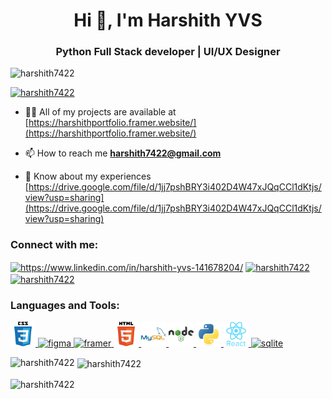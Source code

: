 <h1 align="center">Hi 👋, I'm Harshith YVS</h1>
<h3 align="center">Python Full Stack developer | UI/UX Designer</h3>

<p align="left"> <img src="https://komarev.com/ghpvc/?username=harshith7422&label=Profile%20views&color=0e75b6&style=flat" alt="harshith7422" /> </p>

<p align="left"> <a href="https://github.com/ryo-ma/github-profile-trophy"><img src="https://github-profile-trophy.vercel.app/?username=harshith7422" alt="harshith7422" /></a> </p>

- 👨‍💻 All of my projects are available at [https://harshithportfolio.framer.website/](https://harshithportfolio.framer.website/)

- 📫 How to reach me **harshith7422@gmail.com**

- 📄 Know about my experiences [https://drive.google.com/file/d/1jj7pshBRY3i402D4W47xJQqCCl1dKtjs/view?usp=sharing](https://drive.google.com/file/d/1jj7pshBRY3i402D4W47xJQqCCl1dKtjs/view?usp=sharing)

<h3 align="left">Connect with me:</h3>
<p align="left">
<a href="https://linkedin.com/in/https://www.linkedin.com/in/harshith-yvs-141678204/" target="blank"><img align="center" src="https://raw.githubusercontent.com/rahuldkjain/github-profile-readme-generator/master/src/images/icons/Social/linked-in-alt.svg" alt="https://www.linkedin.com/in/harshith-yvs-141678204/" height="30" width="40" /></a>
<a href="https://www.hackerrank.com/harshith7422" target="blank"><img align="center" src="https://raw.githubusercontent.com/rahuldkjain/github-profile-readme-generator/master/src/images/icons/Social/hackerrank.svg" alt="harshith7422" height="30" width="40" /></a>
<a href="https://auth.geeksforgeeks.org/user/harshith7422" target="blank"><img align="center" src="https://raw.githubusercontent.com/rahuldkjain/github-profile-readme-generator/master/src/images/icons/Social/geeks-for-geeks.svg" alt="harshith7422" height="30" width="40" /></a>
</p>

<h3 align="left">Languages and Tools:</h3>
<p align="left"> <a href="https://www.w3schools.com/css/" target="_blank" rel="noreferrer"> <img src="https://raw.githubusercontent.com/devicons/devicon/master/icons/css3/css3-original-wordmark.svg" alt="css3" width="40" height="40"/> </a> <a href="https://www.figma.com/" target="_blank" rel="noreferrer"> <img src="https://www.vectorlogo.zone/logos/figma/figma-icon.svg" alt="figma" width="40" height="40"/> </a> <a href="https://www.framer.com/" target="_blank" rel="noreferrer"> <img src="https://www.vectorlogo.zone/logos/framer/framer-icon.svg" alt="framer" width="40" height="40"/> </a> <a href="https://www.w3.org/html/" target="_blank" rel="noreferrer"> <img src="https://raw.githubusercontent.com/devicons/devicon/master/icons/html5/html5-original-wordmark.svg" alt="html5" width="40" height="40"/> </a> <a href="https://www.mysql.com/" target="_blank" rel="noreferrer"> <img src="https://raw.githubusercontent.com/devicons/devicon/master/icons/mysql/mysql-original-wordmark.svg" alt="mysql" width="40" height="40"/> </a> <a href="https://nodejs.org" target="_blank" rel="noreferrer"> <img src="https://raw.githubusercontent.com/devicons/devicon/master/icons/nodejs/nodejs-original-wordmark.svg" alt="nodejs" width="40" height="40"/> </a> <a href="https://www.python.org" target="_blank" rel="noreferrer"> <img src="https://raw.githubusercontent.com/devicons/devicon/master/icons/python/python-original.svg" alt="python" width="40" height="40"/> </a> <a href="https://reactjs.org/" target="_blank" rel="noreferrer"> <img src="https://raw.githubusercontent.com/devicons/devicon/master/icons/react/react-original-wordmark.svg" alt="react" width="40" height="40"/> </a> <a href="https://www.sqlite.org/" target="_blank" rel="noreferrer"> <img src="https://www.vectorlogo.zone/logos/sqlite/sqlite-icon.svg" alt="sqlite" width="40" height="40"/> </a> </p>

<p><img align="left" src="https://github-readme-stats.vercel.app/api/top-langs?username=harshith7422&show_icons=true&locale=en&layout=compact" alt="harshith7422" /></p>

<p>&nbsp;<img align="center" src="https://github-readme-stats.vercel.app/api?username=harshith7422&show_icons=true&locale=en" alt="harshith7422" /></p>

<p><img align="center" src="https://github-readme-streak-stats.herokuapp.com/?user=harshith7422&" alt="harshith7422" /></p>
